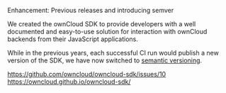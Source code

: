 Enhancement: Previous releases and introducing semver

We created the ownCloud SDK to provide developers with a well documented and easy-to-use solution 
for interaction with ownCloud backends from their JavaScript applications.

While in the previous years, each successful CI run would publish a new version 
of the SDK, we have now switched to [semantic versioning](https://semver.org/).

https://github.com/owncloud/owncloud-sdk/issues/10
https://owncloud.github.io/owncloud-sdk/
